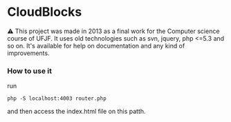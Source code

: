 CloudBlocks 
=========

⚠️  This project was made in 2013 as a final work for the Computer science course of UFJF. It uses old technologies such as svn, jquery, php <=5.3 and so on. 
It's available for help on documentation and any kind of improvements. 

### How to use it 

run 
```
php -S localhost:4003 router.php 
````

and then access the index.html file on this patth.